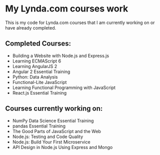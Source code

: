 # My Lynda.com courses work
This is my code for Lynda.com courses that I am currently working on or have already completed.

## Completed Courses:

 - Building a Website with Node.js and Express.js
 - Learning ECMAScript 6
 - Learning AngularJS 2
 - Angular 2 Essential Training
 - Python: Data Analysis
 - Functional-Lite JavaScript
 - Learning Functional Programming with JavaScript
 - React.js Essential Training


## Courses currently working on:

 - NumPy Data Science Essential Training
 - pandas Essential Training
 - The Good Parts of JavaScript and the Web
 - Node.js: Testing and Code Quality
 - Node.js: Build Your First Microservice
 - API Design in Node.js Using Express and Mongo